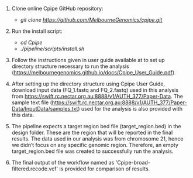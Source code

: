 1. Clone online Cpipe GitHub repository:
      * *git clone https://github.com/MelbourneGenomics/cpipe.git*
      
2. Run the install script:
      * *cd Cpipe*
      * *./pipeline/scripts/install.sh*
      
3. Follow the instructions given in user guide available at to set up directory structure necessary to run the analysis (https://melbournegenomics.github.io/docs/Cpipe_User_Guide.pdf).

4. After setting up the directory structure using Cpipe User Guide, download input data (FQ_1.fastq and FQ_2.fastq) used in this analysis from https://swift.rc.nectar.org.au:8888/v1/AUTH_377/Paper-Data. The sample text file (https://swift.rc.nectar.org.au:8888/v1/AUTH_377/Paper-Data/InputData/samples.txt) used for the analysis is also provided with this data.

5. The pipeline expects a target region bed file (target_region.bed) in the design folder. These are the region that will be reported in the final results. The data used in our analysis was from chromosome 21, hence we didn’t focus on any specific genomic region. Therefore, an empty target_region.bed file was created to successfully run the analysis.

6. The final output of the workflow named as 'Cpipe-broad-filtered.recode.vcf' is provided for comparison of results. 
